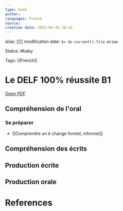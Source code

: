 ```yaml
---
type: book
author: 
languages: French
source: 
creation date: 2025-04-20 20:42
---
```

alias: [[]]
modification date: `$= dv.current().file.mtime`

Status: #baby 

Tags: [[French]]

# Le DELF 100% réussite B1

[Open PDF](file:///D:/Languages/french/DELF%20100%20Reussite/Le%20DELF%20-%20100%%20r%C3%A9ussite%20-%20B1/B1_100_compressed.pdf)

## Compréhension de l'oral

### Se préparer

- [[Comprendre un é change formel, informel]]

## Compréhension des écrits

## Production écrite

## Production orale



















# References